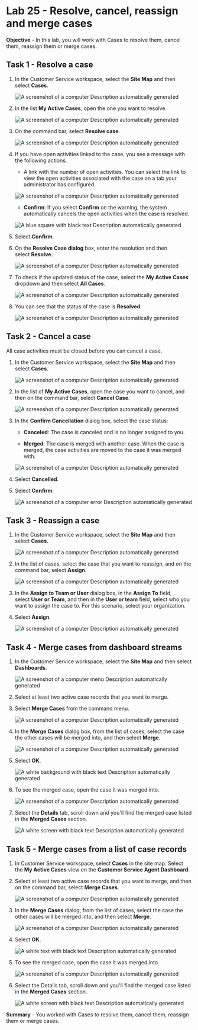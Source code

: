 # Lab 25 - Resolve, cancel, reassign and merge cases

**Objective** - In this lab, you will work with Cases to resolve them, cancel them, reassign them or merge cases.

## Task 1 - Resolve a case

1.  In the Customer Service workspace, select the **Site Map** and then
    select **Cases**.

    ![A screenshot of a computer Description automatically generated](./media/media25-new/image1.png)

2.  In the list **My Active Cases**, open the one you want to resolve.

    ![A screenshot of a computer Description automatically generated](./media/media25-new/image2.png)

3.  On the command bar, select **Resolve case**.

    ![A screenshot of a computer Description automatically generated](./media/media25-new/image3.png)

4.  If you have open activities linked to the case, you see a message
    with the following actions.

    - A link with the number of open activities. You can select the link
      to view the open activities associated with the case on a tab your
      administrator has configured.

    ![A screenshot of a computer Description automatically generated](./media/media25-new/image4.png)

    - **Confirm**: If you select **Confirm** on the warning, the system
  automatically cancels the open activities when the case is resolved.

    ![A blue square with black text Description automatically generated](./media/media25-new/image5.png)

5.  Select **Confirm**.

6.  On the **Resolve Case dialog** box, enter the resolution and then
    select **Resolve**.

    ![A screenshot of a computer Description automatically generated](./media/media25-new/image6.png)

7.  To check if the updated status of the case, select the **My Active
    Cases** dropdown and then select **All Cases**.

    ![A screenshot of a computer Description automatically generated](./media/media25-new/image7.png)

8.  You can see that the status of the case is **Resolved**.

    ![A screenshot of a computer Description automatically generated](./media/media25-new/image8.png)

## Task 2 - Cancel a case

All case activities must be closed before you can cancel a case.

1.  In the Customer Service workspace, select the **Site Map** and then
    select **Cases**.

    ![A screenshot of a computer Description automatically generated](./media/media25-new/image1.png)

2.  In the list of **My Active Cases**, open the case you want to cancel,
    and then on the command bar, select **Cancel Case**.

    ![A screenshot of a computer Description automatically generated](./media/media25-new/image9.png)

3.  In the **Confirm Cancellation** dialog box, select the case status:

    - **Canceled**: The case is canceled and is no longer assigned to
      you.

    - **Merged**: The case is merged with another case. When the case is
      merged, the case activities are moved to the case it was merged
      with.

    ![A screenshot of a computer Description automatically generated](./media/media25-new/image10.png)

4.  Select **Cancelled**.

5.  Select **Confirm**.

    ![A screenshot of a computer error Description automatically generated](./media/media25-new/image11.png)

## Task 3 - Reassign a case

1.  In the Customer Service workspace, select the **Site Map** and then
    select **Cases**.

    ![A screenshot of a computer Description automatically generated](./media/media25-new/image1.png)

2.  In the list of cases, select the case that you want to reassign, and
    on the command bar, select **Assign**.

    ![A screenshot of a computer Description automatically generated](./media/media25-new/image12.png)

3.  In the **Assign to Team or User** dialog box, in the **Assign
    To** field, select **User or Team**, and then in the **User or
    team** field, select who you want to assign the case to. For this
    scenario, select your organization.

4.  Select **Assign**.

    ![A screenshot of a computer Description automatically generated](./media/media25-new/image13.png)

## Task 4 - Merge cases from dashboard streams

1.  In the Customer Service workspace, select the **Site Map** and then
    select **Dashboards**.

    ![A screenshot of a computer menu Description automatically generated](./media/media25-new/image14.png)

2.  Select at least two active case records that you want to merge.

3.  Select **Merge Cases** from the command menu.

    ![A screenshot of a computer Description automatically generated](./media/media25-new/image15.png)

4.  In the **Merge Cases** dialog box, from the list of cases, select
    the case the other cases will be merged into, and then
    select **Merge**.

    ![A screenshot of a computer Description automatically generated](./media/media25-new/image16.png)

5.  Select **OK**.

    ![A white background with black text Description automatically generated](./media/media25-new/image17.png)

6.  To see the merged case, open the case it was merged into.

    ![A screenshot of a computer Description automatically generated](./media/media25-new/image18.png)

7.  Select the **Details** tab, scroll down and you'll find the merged case
    listed in the **Merged Cases** section.

    ![A white screen with black text Description automatically generated](./media/media25-new/image19.png)

## Task 5 - Merge cases from a list of case records

1.  In Customer Service workspace, select **Cases** in the site map.
    Select the **My Active Cases** view on the **Customer Service Agent
    Dashboard**.

2.  Select at least two active case records that you want to merge, and
    then on the command bar, select **Merge Cases**.

    ![A screenshot of a computer Description automatically generated](./media/media25-new/image20.png)

3.  In the **Merge Cases** dialog, from the list of cases, select the
    case the other cases will be merged into, and then select **Merge**.

    ![A screenshot of a computer Description automatically generated](./media/media25-new/image21.png)

4.  Select **OK**.

    ![A white text with black text Description automatically generated](./media/media25-new/image22.png)

5.  To see the merged case, open the case it was merged into.

    ![A screenshot of a computer Description automatically generated](./media/media25-new/image23.png)

6.  Select the Details tab, scroll down and you'll find the merged case
    listed in the **Merged Cases** section.

    ![A white screen with black text Description automatically generated](./media/media25-new/image24.png)

**Summary** - You worked with Cases to resolve them, cancel them, reassign them or merge cases.
